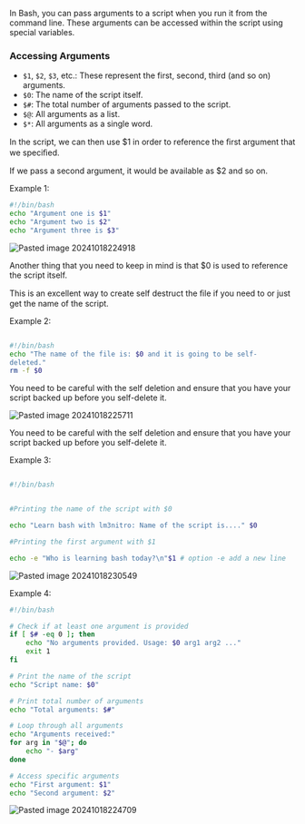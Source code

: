 

In Bash, you can pass arguments to a script when you run it from the command line. These arguments can be accessed within the script using special variables.

### Accessing Arguments

- `$1`, `$2`, `$3`, etc.: These represent the first, second, third (and so on) arguments.
- `$0`: The name of the script itself.
- `$#`: The total number of arguments passed to the script.
- `$@`: All arguments as a list.
- `$*`: All arguments as a single word.



In the script, we can then use $1 in order to reference the ﬁrst
argument that we speciﬁed.

If we pass a second argument, it would be available as $2 and so on.

Example 1:

```bash
#!/bin/bash
echo "Argument one is $1"
echo "Argument two is $2"
echo "Argument three is $3"
```


![Pasted image 20241018224918](https://github.com/user-attachments/assets/15bf61a3-5d48-49e0-9885-dd93d618b209)

Another thing that you need to keep in mind is that $0 is used to reference the script itself.

This is an excellent way to create self destruct the ﬁle if you need to or just get the name of the script.

Example 2:

```bash

#!/bin/bash
echo "The name of the file is: $0 and it is going to be self-
deleted."
rm -f $0
```




You need to be careful with the self deletion and ensure that you have
your script backed up before you self-delete it.

![Pasted image 20241018225711](https://github.com/user-attachments/assets/767385ff-f644-4b75-a74a-efa0cf03974b)


You need to be careful with the self deletion and ensure that you have
your script backed up before you self-delete it.

Example 3:


```bash

#!/bin/bash


#Printing the name of the script with $0

echo "Learn bash with lm3nitro: Name of the script is...." $0

#Printing the first argument with $1

echo -e "Who is learning bash today?\n"$1 # option -e add a new line
```


![Pasted image 20241018230549](https://github.com/user-attachments/assets/3c7eb05f-3282-4f78-83bb-f9f191bd7d56)


Example 4:

```bash
#!/bin/bash

# Check if at least one argument is provided
if [ $# -eq 0 ]; then
    echo "No arguments provided. Usage: $0 arg1 arg2 ..."
    exit 1
fi

# Print the name of the script
echo "Script name: $0"

# Print total number of arguments
echo "Total arguments: $#"

# Loop through all arguments
echo "Arguments received:"
for arg in "$@"; do
    echo "- $arg"
done

# Access specific arguments
echo "First argument: $1"
echo "Second argument: $2"

```


![Pasted image 20241018224709](https://github.com/user-attachments/assets/9278a515-7d5e-4e88-a085-b1af1f492c08)
